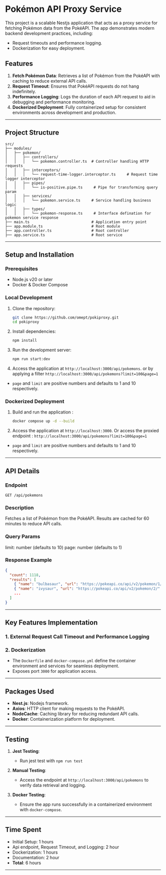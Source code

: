 # Pokémon API Proxy Service

This project is a scalable Nestjs application that acts as a proxy service for fetching Pokémon data from the PokéAPI. The app demonstrates modern backend development practices, including:
- Request timeouts and performance logging.
- Dockerization for easy deployment.

## Features
1. **Fetch Pokémon Data**: Retrieves a list of Pokémon from the PokéAPI with caching to reduce external API calls.
2. **Request Timeout**: Ensures that PokéAPI requests do not hang indefinitely.
3. **Performance Logging**: Logs the duration of each API request to aid in debugging and performance monitoring.
5. **Dockerized Deployment**: Fully containerized setup for consistent environments across development and production.

---

## Project Structure
```
src/
├── modules/
│   ├── pokemon/
│   │   ├── controllers/
│   │   │   └── pokemon.controller.ts  # Controller handling HTTP requests
│   │   ├── interceptors/
│   │   │   └── request-time-logger.interceptor.ts     # Request time logger interceptor
│   │   ├── pipes/
│   │   │   └── is-positive.pipe.ts     # Pipe for transforming query param
│   │   ├── services/
│   │   │   └── pokemon.service.ts     # Service handling business logic
│   │   ├── types/
│   │   │   └── pokemon-response.ts     # Interface defination for pokemon service response
├── main.ts                            # Application entry point
├── app.module.ts                      # Root module
├── app.controller.ts                  # Root controller
├── app.service.ts                     # Root service

```

---

## Setup and Installation

### Prerequisites
- Node.js v20 or later
- Docker & Docker Compose

### Local Development

1. Clone the repository:
   ```bash
   git clone https://github.com/omept/pokiproxy.git
   cd pokiproxy
   ```

2. Install dependencies:
   ```bash
   npm install
   ```


3. Run the development server:
   ```bash
   npm run start:dev
   ```

4. Access the application at `http://localhost:3000/api/pokemons`. or by applying a filter `http://localhost:3000/api/pokemons?limit=100&page=1`

* `page` and `limit` are positive numbers and defaults to 1 and 10 respectively.

### Dockerized Deployment

1. Build and run the application :
   ```bash
   docker compose up -d --build
   ```

2. Access the application at `http://localhost:3000`. Or access the proxied endpoint : `http://localhost:3000/api/pokemons?limit=100&page=1`

* `page` and `limit` are positive numbers and defaults to 1 and 10 respectively.
---

## API Details

### Endpoint
`GET /api/pokemons`

### Description
Fetches a list of Pokémon from the PokéAPI. Results are cached for 60 minutes to reduce API calls.

### Query Params
limit: number (defaults to 10)
page: number (defaults to 1)


### Response Example
```json
{
  "count": 1118,
  "results": [
    { "name": "bulbasaur", "url": "https://pokeapi.co/api/v2/pokemon/1/" },
    { "name": "ivysaur", "url": "https://pokeapi.co/api/v2/pokemon/2/" },
    ...
  ]
}
```

---

## Key Features Implementation

### 1. **External Request Call Timeout and Performance Logging**

### 2. **Dockerization**
- The `Dockerfile` and `docker-compose.yml` define the container environment and services for seamless deployment.
- Exposes port `3000` for application access.

---

## Packages Used
- **Nest.js**: Nodejs framework.
- **Axios**: HTTP client for making requests to the PokéAPI.
- **NodeCache**: Caching library for reducing redundant API calls.
- **Docker**: Containerization platform for deployment.

---

## Testing

1. **Jest Testing**:
   - Run jest test with `npm run test`
2. **Manual Testing**:
   - Access the endpoint at `http://localhost:3000/api/pokemons` to verify data retrieval and logging.

3. **Docker Testing**:
   - Ensure the app runs successfully in a containerized environment with `docker-compose`.

---

## Time Spent
- Initial Setup: 1 hours
- Api endpoint, Request Timeout, and Logging: 2 hour
- Dockerization: 1 hours
- Documentation: 2 hour
- **Total**: 6 hours

---

